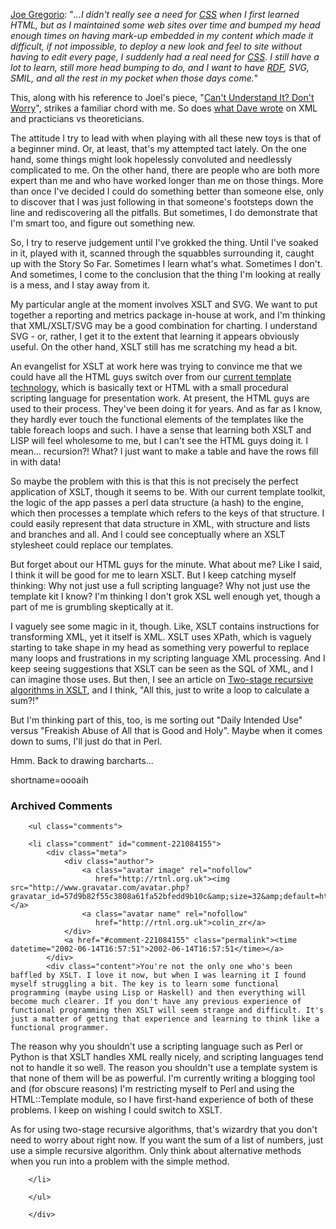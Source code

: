 <p><a href="http://bitworking.org/2002/06/12.html#a196">Joe Gregorio</a>: "<i>...I didn't really see a need for <a href="http://www.decafbad.com/twiki/bin/view/Main/CSS">CSS</a> when I first learned HTML, but as I maintained some web sites over time and bumped my head enough times on having mark-up embedded in my content which made it difficult, if not impossible, to deploy a new look and feel to site without having to edit every page, I suddenly had a real need for <a href="http://www.decafbad.com/twiki/bin/view/Main/CSS">CSS</a>. I still have a lot to learn, still more head bumping to do, and I want to have <a href="http://www.decafbad.com/twiki/bin/view/Main/RDF">RDF</a>, SVG, SMIL, and all the rest in my pocket when those days come.</i>"</p>
<p>This, along with his reference to Joel's piece, "<a href="http://www.joelonsoftware.com/news/20020402.html">Can't Understand It?  Don't Worry</a>", strikes a familiar chord with me.  So does <a href="http://scriptingnews.userland.com/stories/storyReader$1657">what Dave wrote</a> on XML and practicians vs theoreticians.</p>
<p>The attitude I try to lead with when playing with all these new toys is that of a beginner mind.  Or, at least, that's my attempted tact lately.  On the one hand, some things might look hopelessly convoluted and needlessly complicated to me.  On the other hand, there are people who are both more expert than me and who have worked longer than me on those things.  More than once I've decided I could do something better than someone else, only to discover that I was just following in that someone's footsteps down the line and rediscovering all the pitfalls.  But sometimes, I do demonstrate that I'm smart too, and figure out something new.</p>
<p>So, I try to reserve judgement until I've grokked the thing.  Until I've soaked in it, played with it, scanned through the squabbles surrounding it, caught up with the Story So Far.  Sometimes I learn what's what.  Sometimes I don't.  And sometimes, I come to the conclusion that the thing I'm looking at really is a mess, and I stay away from it.</p>
<p>My particular angle at the moment involves XSLT and SVG.  We want to put together a reporting and metrics package in-house at work, and I'm thinking that XML/XSLT/SVG may be a good combination for charting.  I understand SVG - or, rather, I get it to the extent that learning it appears obviously useful.  On the other hand, XSLT still has me scratching my head a bit.  </p>
<p>An evangelist for XSLT at work here was trying to convince me that we could have all the HTML guys switch over from our <a href="http://www.template-toolkit.org/">current template technology</a>, which is basically text or HTML with a small procedural scripting language for presentation work.  At present, the HTML guys are used to their process.  They've been doing it for years.  And as far as I know, they hardly ever touch the functional elements of the templates like the table foreach loops and such.  I have a sense that learning both XSLT and LISP will feel wholesome to me, but I can't see the HTML guys doing it.  I mean...  recursion?!  What?  I just want to make a table and have the rows fill in with data!</p>
<p>So maybe the problem with this is that this is not precisely the perfect application of XSLT, though it seems to be.  With our current template toolkit, the logic of the app passes a perl data structure (a hash) to the engine, which then processes a template which refers to the keys of that structure.  I could easily represent that data structure in XML, with structure and lists and branches and all.  And I could see conceptually where an XSLT stylesheet could replace our templates.</p>
<p>But forget about our HTML guys for the minute.  What about me?  Like I said, I think it will be good for me to learn XSLT.  But I keep catching myself thinking: Why not just use a full scripting language?  Why not just use the template kit I know?  I'm thinking I don't grok XSL well enough yet, though a part of me is grumbling skeptically at it.</p>
<p>I vaguely see some magic in it, though.  Like, XSLT contains instructions for transforming XML, yet it itself is XML.  XSLT uses XPath, which is vaguely starting to take shape in my head as something very powerful to replace many loops and frustrations in my scripting language XML processing.  And I keep seeing suggestions that XSLT can be seen as the SQL of XML, and I can imagine those uses.  But then, I see an article on <a href="http://www.topxml.com/xsl/articles/recurse/">Two-stage recursive algorithms in XSLT</a>, and I think, "All this, just to write a loop to calculate a sum?!"</p>
<p>But I'm thinking part of this, too, is me sorting out "Daily Intended Use" versus "Freakish Abuse of All that is Good and Holy".  Maybe when it comes down to sums, I'll just do that in Perl.</p>
<p>Hmm.  Back to drawing barcharts...</p>
<!--more-->
shortname=oooaih

<div id="comments" class="comments archived-comments">
            <h3>Archived Comments</h3>
            
        <ul class="comments">
            
        <li class="comment" id="comment-221084155">
            <div class="meta">
                <div class="author">
                    <a class="avatar image" rel="nofollow" 
                       href="http://rtnl.org.uk"><img src="http://www.gravatar.com/avatar.php?gravatar_id=57d9b82f55c3808a61fa52bfedd9b10c&amp;size=32&amp;default=http://mediacdn.disqus.com/1320279820/images/noavatar32.png"/></a>
                    <a class="avatar name" rel="nofollow" 
                       href="http://rtnl.org.uk">colin_zr</a>
                </div>
                <a href="#comment-221084155" class="permalink"><time datetime="2002-06-14T16:57:51">2002-06-14T16:57:51</time></a>
            </div>
            <div class="content">You're not the only one who's been baffled by XSLT. I love it now, but when I was learning it I found myself struggling a bit. The key is to learn some functional programming (maybe using Lisp or Haskell) and then everything will become much clearer. If you don't have any previous experience of functional programming then XSLT will seem strange and difficult. It's just a matter of getting that experience and learning to think like a functional programmer.

The reason why you shouldn't use a scripting language such as Perl or Python is that XSLT handles XML really nicely, and scripting languages tend not to handle it so well. The reason you shouldn't use a template system is that none of them will be as powerful. I'm currently writing a blogging tool and (for obscure reasons) I'm restricting myself to Perl and using the HTML::Template module, so I have first-hand experience of both of these problems. I keep on wishing I could switch to XSLT.

As for using two-stage recursive algorithms, that's wizardry that you don't need to worry about right now. If you want the sum of a list of numbers, just use a simple recursive algorithm. Only think about alternative methods when you run into a problem with the simple method.</div>
            
        </li>
    
        </ul>
    
        </div>
    